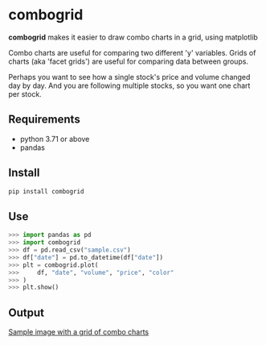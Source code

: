 # combogrid

**combogrid** makes it easier to draw combo charts in a grid, using matplotlib

Combo charts are useful for comparing two different 'y' variables.
Grids of charts (aka 'facet grids') are useful for comparing data
between groups.

Perhaps you want to see how a single stock's price and volume changed day by day.
And you are following multiple stocks, so you want one chart per stock.

## Requirements
* python 3.71 or above
* pandas

## Install
```bash
pip install combogrid
```

## Use
```python
>>> import pandas as pd
>>> import combogrid
>>> df = pd.read_csv("sample.csv")
>>> df["date"] = pd.to_datetime(df["date"])
>>> plt = combogrid.plot(
>>>     df, "date", "volume", "price", "color"
>>> )
>>> plt.show()

```

## Output
[Sample image with a grid of combo charts](https://raw.githubusercontent.com/rahimnathwani/combogrid/main/sample.png)

